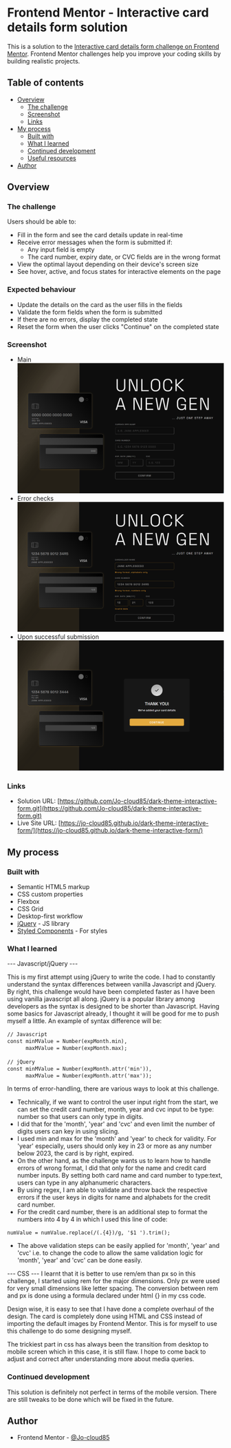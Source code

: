 # Frontend Mentor - Interactive card details form solution

This is a solution to the [Interactive card details form challenge on Frontend Mentor](https://www.frontendmentor.io/challenges/interactive-card-details-form-XpS8cKZDWw). Frontend Mentor challenges help you improve your coding skills by building realistic projects.

## Table of contents

- [Overview](#overview)
  - [The challenge](#the-challenge)
  - [Screenshot](#screenshot)
  - [Links](#links)
- [My process](#my-process)
  - [Built with](#built-with)
  - [What I learned](#what-i-learned)
  - [Continued development](#continued-development)
  - [Useful resources](#useful-resources)
- [Author](#author)

## Overview

### The challenge

Users should be able to:

- Fill in the form and see the card details update in real-time
- Receive error messages when the form is submitted if:
  - Any input field is empty
  - The card number, expiry date, or CVC fields are in the wrong format
- View the optimal layout depending on their device's screen size
- See hover, active, and focus states for interactive elements on the page

### Expected behaviour

- Update the details on the card as the user fills in the fields
- Validate the form fields when the form is submitted
- If there are no errors, display the completed state
- Reset the form when the user clicks "Continue" on the completed state

### Screenshot

- Main ![/images/main.png](./assets/images/main.png)
- Error checks ![/images/error-check.png](./assets/images/error-check.png)
- Upon successful submission ![/images/success.png](./assets/images/success.png)

### Links

- Solution URL: [https://github.com/Jo-cloud85/dark-theme-interactive-form.git](https://github.com/Jo-cloud85/dark-theme-interactive-form.git)
- Live Site URL: [https://jo-cloud85.github.io/dark-theme-interactive-form/](https://jo-cloud85.github.io/dark-theme-interactive-form/)

## My process

### Built with

- Semantic HTML5 markup
- CSS custom properties
- Flexbox
- CSS Grid
- Desktop-first workflow
- [jQuery](https://reactjs.org/) - JS library
- [Styled Components](https://styled-components.com/) - For styles

### What I learned

--- Javascript/jQuery ---

This is my first attempt using jQuery to write the code. I had to constantly understand the syntax differences between vanilla Javascript and jQuery. By right, this challenge would have been completed faster as I have been using vanilla javascript all along. jQuery is a popular library among developers as the syntax is designed to be shorter than Javascript. Having some basics for Javascript already, I thought it will be good for me to push myself a little. An example of syntax difference will be:

```
// Javascript
const minMValue = Number(expMonth.min),
      maxMValue = Number(expMonth.max);

// jQuery
const minMValue = Number(expMonth.attr('min')),
      maxMValue = Number(expMonth.attr('max'));
```

In terms of error-handling, there are various ways to look at this challenge.

- Technically, if we want to control the user input right from the start, we can set the credit card number, month, year and cvc input to be type: number so that users can only type in digits.
- I did that for the 'month', 'year' and 'cvc' and even limit the number of digits users can key in using slicing.
- I used min and max for the 'month' and 'year' to check for validity. For 'year' especially, users should only key in 23 or more as any number below 2023, the card is by right, expired.
- On the other hand, as the challenge wants us to learn how to handle errors of wrong format, I did that only for the name and credit card number inputs. By setting both card name and card number to type:text, users can type in any alphanumeric characters.
- By using regex, I am able to validate and throw back the respective errors if the user keys in digits for name and alphabets for the credit card number.
- For the credit card number, there is an additional step to format the numbers into 4 by 4 in which I used this line of code:

```
numValue = numValue.replace(/(.{4})/g, '$1 ').trim();
```

- The above validation steps can be easily applied for 'month', 'year' and 'cvc' i.e. to change the code to allow the same validation logic for 'month', 'year' and 'cvc' can be done easily.

--- CSS ---
I learnt that it is better to use rem/em than px so in this challenge, I started using rem for the major dimensions. Only px were used for very small dimensions like letter spacing. The conversion between rem and px is done using a formula declared under html {} in my css code.

Design wise, it is easy to see that I have done a complete overhaul of the design. The card is completely done using HTML and CSS instead of importing the default images by Frontend Mentor. This is for myself to use this challenge to do some designing myself.

The trickiest part in css has always been the transition from desktop to mobile screen which in this case, it is still flaw. I hope to come back to adjust and correct after understanding more about media queries.

### Continued development

This solution is definitely not perfect in terms of the mobile version. There are still tweaks to be done which will be fixed in the future.

## Author

- Frontend Mentor - [@Jo-cloud85](https://www.frontendmentor.io/profile/Jo-cloud85)
